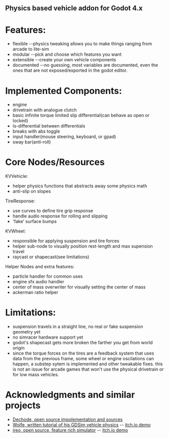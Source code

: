 

## Physics based vehicle addon for Godot 4.x

# Features:
- flexible
--physics tweaking allows you to make things ranging from arcade to lite-sim
- modular
--pick and choose which features you want
- extensible
--create your own vehicle components
- documented
--no guessing, most variables are documented, even the ones that are not exposed/exported in the godot editor.

# Implemented Components:
- engine
- drivetrain with analogue clutch
- basic infinite torque limited slip differential(can behave as open or locked)
- ls-differential between differentials
- breaks with abs toggle
- input handler(mouse steering, keyboard, or gpad)
- sway bar(anti-roll)

# Core Nodes/Resources

KVVehicle:
- helper physics functions that abstracts away some physics math
- anti-slip on slopes

TireResponse:
- use curves to define tire grip response
- handle audio response for rolling and slipping
- 'fake' surface bumps

KVWheel:
- responsible for applying suspension and tire forces
- helper sub-node to visually position rest-length and max supension travel
- raycast or shapecast(see limitations)

Helper Nodes and extra features:
- particle handler for common uses
- engine sfx audio handler
- center of mass overwriter for visually setting the center of mass
- ackerman ratio helper


# Limitations:
- suspension travels in a straight line, no real or fake suspension geometry yet
- no simracer hardware support yet
- godot's shapecast gets more broken the farther you get from world origin
- since the torque forces on the tires are a feedback system that uses data from the previous frame, some wheel or engine oscilations can happen, a substep sytem is implemented and other tweakable fixes. this is not an issue for arcade games that won't use the physical drivetrain or for low mass vehicles.

# Acknowledgments and similar projects
* [Dechode, open source impolementation and sources](https://github.com/Dechode/Godot-Advanced-Vehicle/tree/main)
* [Wolfe, written tutorial of his GDSim vehicle physics](https://www.gtplanet.net/forum/threads/gdsim-v0-4a-autocross-and-custom-setups.396400/) -- [itch.io demo](https://lupine-vidya.itch.io/gdsim)
* [jreo, open source, feature rich simulator](https://github.com/jreo03/g-rcp2) -- [itch.io demo](https://jreo.itch.io/rcp4)

